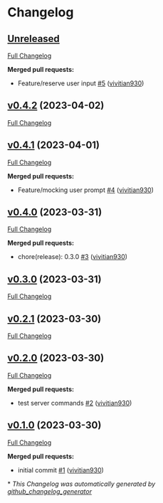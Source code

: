 # Changelog

## [Unreleased](https://github.com/vivitian930/discord-gpt-bot/tree/HEAD)

[Full Changelog](https://github.com/vivitian930/discord-gpt-bot/compare/v0.4.2...HEAD)

**Merged pull requests:**

- Feature/reserve user input [\#5](https://github.com/vivitian930/discord-gpt-bot/pull/5) ([vivitian930](https://github.com/vivitian930))

## [v0.4.2](https://github.com/vivitian930/discord-gpt-bot/tree/v0.4.2) (2023-04-02)

[Full Changelog](https://github.com/vivitian930/discord-gpt-bot/compare/v0.4.1...v0.4.2)

## [v0.4.1](https://github.com/vivitian930/discord-gpt-bot/tree/v0.4.1) (2023-04-01)

[Full Changelog](https://github.com/vivitian930/discord-gpt-bot/compare/v0.4.0...v0.4.1)

**Merged pull requests:**

- Feature/mocking user prompt [\#4](https://github.com/vivitian930/discord-gpt-bot/pull/4) ([vivitian930](https://github.com/vivitian930))

## [v0.4.0](https://github.com/vivitian930/discord-gpt-bot/tree/v0.4.0) (2023-03-31)

[Full Changelog](https://github.com/vivitian930/discord-gpt-bot/compare/v0.3.0...v0.4.0)

**Merged pull requests:**

- chore\(release\): 0.3.0 [\#3](https://github.com/vivitian930/discord-gpt-bot/pull/3) ([vivitian930](https://github.com/vivitian930))

## [v0.3.0](https://github.com/vivitian930/discord-gpt-bot/tree/v0.3.0) (2023-03-31)

[Full Changelog](https://github.com/vivitian930/discord-gpt-bot/compare/v0.2.1...v0.3.0)

## [v0.2.1](https://github.com/vivitian930/discord-gpt-bot/tree/v0.2.1) (2023-03-30)

[Full Changelog](https://github.com/vivitian930/discord-gpt-bot/compare/v0.2.0...v0.2.1)

## [v0.2.0](https://github.com/vivitian930/discord-gpt-bot/tree/v0.2.0) (2023-03-30)

[Full Changelog](https://github.com/vivitian930/discord-gpt-bot/compare/v0.1.0...v0.2.0)

**Merged pull requests:**

- test server commands [\#2](https://github.com/vivitian930/discord-gpt-bot/pull/2) ([vivitian930](https://github.com/vivitian930))

## [v0.1.0](https://github.com/vivitian930/discord-gpt-bot/tree/v0.1.0) (2023-03-30)

[Full Changelog](https://github.com/vivitian930/discord-gpt-bot/compare/2bdbdf6319ced82f1f6b28a61efb2d38c08818a1...v0.1.0)

**Merged pull requests:**

- initial commit [\#1](https://github.com/vivitian930/discord-gpt-bot/pull/1) ([vivitian930](https://github.com/vivitian930))



\* *This Changelog was automatically generated by [github_changelog_generator](https://github.com/github-changelog-generator/github-changelog-generator)*
